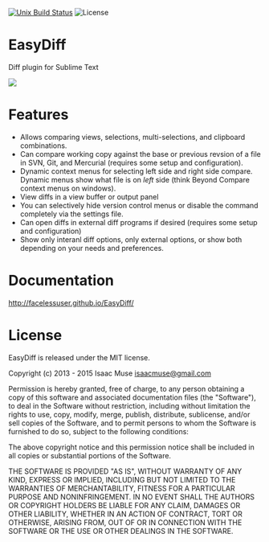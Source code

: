 [![Unix Build Status][travis-image]][travis-link]
![License][license-image]
# EasyDiff
Diff plugin for Sublime Text

<img src="https://dl.dropboxusercontent.com/u/342698/EasyDiff/menus.png" border="0"/>

# Features
- Allows comparing views, selections, multi-selections, and clipboard combinations.
- Can compare working copy against the base or previous revsion of a file in SVN, Git, and Mercurial (requires some setup and configuration).
- Dynamic context menus for selecting left side and right side compare.  Dynamic menus show what file is on *left* side (think Beyond Compare context menus on windows).
- View diffs in a view buffer or output panel
- You can selectively hide version control menus or disable the command completely via the settings file.
- Can open diffs in external diff programs if desired (requires some setup and configuration)
- Show only interanl diff options, only external options, or show both depending on your needs and preferences.

# Documentation
http://facelessuser.github.io/EasyDiff/

# License
EasyDiff is released under the MIT license.

Copyright (c) 2013 - 2015 Isaac Muse <isaacmuse@gmail.com>

Permission is hereby granted, free of charge, to any person obtaining a copy of this software and associated documentation files (the "Software"), to deal in the Software without restriction, including without limitation the rights to use, copy, modify, merge, publish, distribute, sublicense, and/or sell copies of the Software, and to permit persons to whom the Software is furnished to do so, subject to the following conditions:

The above copyright notice and this permission notice shall be included in all copies or substantial portions of the Software.

THE SOFTWARE IS PROVIDED "AS IS", WITHOUT WARRANTY OF ANY KIND, EXPRESS OR IMPLIED, INCLUDING BUT NOT LIMITED TO THE WARRANTIES OF MERCHANTABILITY, FITNESS FOR A PARTICULAR PURPOSE AND NONINFRINGEMENT. IN NO EVENT SHALL THE AUTHORS OR COPYRIGHT HOLDERS BE LIABLE FOR ANY CLAIM, DAMAGES OR OTHER LIABILITY, WHETHER IN AN ACTION OF CONTRACT, TORT OR OTHERWISE, ARISING FROM, OUT OF OR IN CONNECTION WITH THE SOFTWARE OR THE USE OR OTHER DEALINGS IN THE SOFTWARE.

[travis-image]: https://img.shields.io/travis/facelessuser/EasyDiff/master.svg
[travis-link]: https://travis-ci.org/facelessuser/EasyDiff
[license-image]: https://img.shields.io/badge/license-MIT-blue.svg
